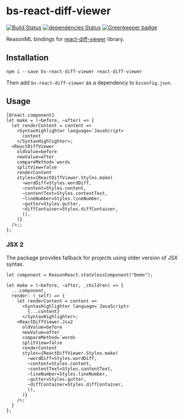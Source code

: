 # bs-react-diff-viewer

[![Build Status](https://travis-ci.org/erykpiast/bs-react-diff-viewer.svg?branch=master)](https://travis-ci.org/erykpiast/bs-react-diff-viewer)
[![dependencies Status](https://david-dm.org/erykpiast/bs-react-diff-viewer/status.svg)](https://david-dm.org/erykpiast/bs-react-diff-viewer)
[![Greenkeeper badge](https://badges.greenkeeper.io/erykpiast/bs-react-diff-viewer.svg)](https://greenkeeper.io/)

ReasonML bindings for [react-diff-viewer](https://github.com/praneshr/react-diff-viewer) library.

## Installation

```
npm i --save bs-react-diff-viewer react-diff-viewer
```

Then add `bs-react-diff-viewer` as a dependency to `bsconfig.json`.

## Usage

```reasonml
[@react.component]
let make = (~before, ~after) => {
  let renderContent = content =>
    <SyntaxHighlighter language=`JavaScript>
      content
    </SyntaxHighlighter>;
  <ReactDiffViewer
    oldValue=before
    newValue=after
    compareMethod=`words
    splitView=false
    renderContent
    styles={ReactDiffViewer.Styles.make(
      ~wordDiff=Styles.wordDiff,
      ~content=Styles.content,
      ~contentText=Styles.contentText,
      ~lineNumber=Styles.lineNumber,
      ~gutter=Styles.gutter,
      ~diffContainer=Styles.diffContainer,
      (),
    )}
  />;;
};
```

### JSX 2

The package provides fallback for projects using older version of JSX syntax.

```reasonml
let component = ReasonReact.statelessComponent("Demo");

let make = (~before, ~after, _children) => {
  ...component,
  render: (_self) => {
    let renderContent = content =>
      <SyntaxHighlighter language=`JavaScript>
        {...content}
      </SyntaxHighlighter>;
    <ReactDiffViewer.Jsx2
      oldValue=before
      newValue=after
      compareMethod=`words
      splitView=false
      renderContent
      styles={ReactDiffViewer.Styles.make(
        ~wordDiff=Styles.wordDiff,
        ~content=Styles.content,
        ~contentText=Styles.contentText,
        ~lineNumber=Styles.lineNumber,
        ~gutter=Styles.gutter,
        ~diffContainer=Styles.diffContainer,
        (),
      )}
    />;
  }
};
```
